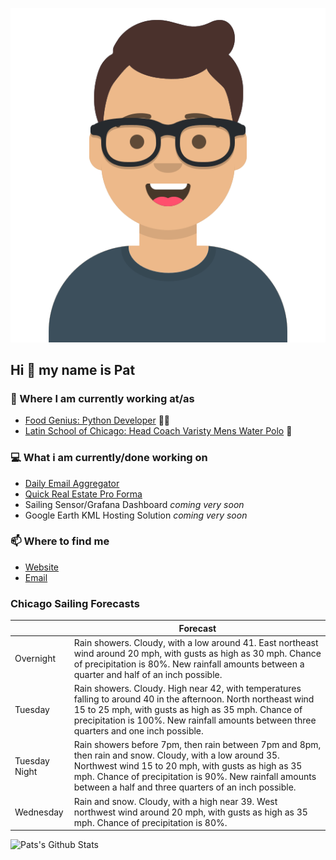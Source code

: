 [![Social banner for p-j-falconer](https://raw.githubusercontent.com/P-J-FALCONER/P-J-FALCONER/master/assets/avataaars.svg)](https://patfalconer.com/)
## Hi :wave: my name is Pat

### 💼 Where I am currently working at/as
- [Food Genius: Python Developer](https://getfoodgenius.com/) 🍔🐍
- [Latin School of Chicago: Head Coach Varisty Mens Water Polo](https://www.latinschool.org/) 🤽


### 💻 What i am currently/done working on
 - [Daily Email Aggregator](https://github.com/P-J-FALCONER/dott_daily_mail)
 - [Quick Real Estate Pro Forma](https://github.com/P-J-FALCONER/henry)
 - Sailing Sensor/Grafana Dashboard *coming very soon*
 - Google Earth KML Hosting Solution *coming very soon*

### 📫 Where to find me
 - [Website](https://patfalconer.com/)
 - [Email](mailto:patrick.j.falconer@gmail.com)


### Chicago Sailing Forecasts
|   | Forecast  |
|---|---|
| Overnight | Rain showers. Cloudy, with a low around 41. East northeast wind around 20 mph, with gusts as high as 30 mph. Chance of precipitation is 80%. New rainfall amounts between a quarter and half of an inch possible. |
| Tuesday | Rain showers. Cloudy. High near 42, with temperatures falling to around 40 in the afternoon. North northeast wind 15 to 25 mph, with gusts as high as 35 mph. Chance of precipitation is 100%. New rainfall amounts between three quarters and one inch possible. |
| Tuesday Night | Rain showers before 7pm, then rain between 7pm and 8pm, then rain and snow. Cloudy, with a low around 35. Northwest wind 15 to 20 mph, with gusts as high as 35 mph. Chance of precipitation is 90%. New rainfall amounts between a half and three quarters of an inch possible. |
| Wednesday | Rain and snow. Cloudy, with a high near 39. West northwest wind around 20 mph, with gusts as high as 35 mph. Chance of precipitation is 80%. |

![Pats's Github Stats](https://github-readme-stats.vercel.app/api?username=p-j-falconer&show_icons=true&theme=radical)
